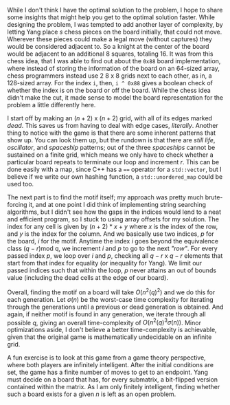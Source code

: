 While I don't think I have the optimal solution to the problem, I hope to share some insights that might help you get to the optimal solution faster. While designing the problem, I was tempted to add another layer of complexity, by letting Yang place $s$ chess pieces on the board initially, that could not move. Wherever these pieces could make a legal move (without captures) they would be considered adjacent to. So a knight at the center of the board would be adjacent to an additional $8$ squares, totaling $16$. It was from this chess idea, that I was able to find out about the `0x88` board implementation, where instead of storing the information of the board on an $64$-sized array, chess programmers instead use $2$ $8$ x $8$ grids next to each other, as in, a $128$-sized array. For the index `i`, then, `i ^ 0x88` gives a boolean check of whether the index is on the board or off the board. While the chess idea didn't make the cut, it made sense to model the board representation for the problem a little differently here. 

I start off by making an $(n + 2)$ x $(n + 2)$ grid, with all of its edges marked _dead_. This saves us from having to deal with edge cases, _literally_. Another thing to notice with the game is that there are some inherent patterns that show up. You can look them up, but the rundown is that there are _still life_, _oscillator_, and _spaceship_ patterns; out of the three _spaceships_ cannot be sustained on a finite grid, which means we only have to check whether a particular board repeats to terminate our loop and increment $r$. This can be done easily with a map, since C++ has a `==` operator for a `std::vector`, but I believe if we write our own hashing function, a `std::unordered_map` could be used too. 

The next part is to find the motif itself; my approach was pretty much brute-forcing it, and at one point I did think of implementing string searching algorithms, but I didn't see how the gaps in the indices would lend to a neat and efficient program, so I stuck to using array offsets for my solution. The index for any cell is given by $(n + 2)*x + y$ where $x$ is the index of the row, and $y$ is the index for the column. And we basically use two indices, $p$ for the board, $i$ for the motif. Anytime the index $i$ goes beyond the equivalence class $(q - r)\text{mod q}$, we increment $i$ and $p$ to go to the next _"row"_. For every passed index $p$, we loop over $i$ and $p$, checking all $q - r$ x $q - r$ elements that start from that index for equality (or inequality for Yang). We limit our passed indices such that within the loop, $p$ never attains an out of bounds value (including the dead cells at the edge of our board). 

Overall, finding the motif on a board will take $O(n^{2} (q)^2)$ and we do this for each generation. Let $\sigma(n)$ be the worst-case time complexity for iterating through the generations until a previous or dead generation is obtained. And again, if neither motif is found in any generation, we iterate through all possible $q$, giving an overall time-complexity of $O(n^{2} (q)^{3} \sigma(n))$. Minor optimizations aside, I don't believe a better time-complexity is achievable, given that the original game is mathematically undecidable on an infinite grid. 

A fun exercise is to look at this game from a game theory perspective, where both players are infinitely intelligent. After the initial conditions are set, the game has a finite number of moves to get to an endpoint. Yang must decide on a board that has, for every submatrix, a bit-flipped version contained within the matrix. As I am only finitely intelligent, finding whether such a board exists for a given $n$ is left as an open problem. 
